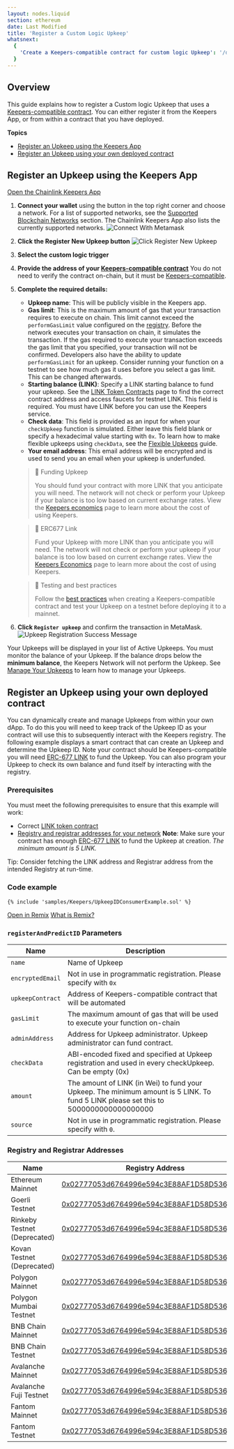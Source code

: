 ```yaml
---
layout: nodes.liquid
section: ethereum
date: Last Modified
title: 'Register a Custom Logic Upkeep'
whatsnext:
  {
    'Create a Keepers-compatible contract for custom logic Upkeep': '/docs/chainlink-keepers/compatible-contracts/',
  }
---
```


## Overview

This guide explains how to register a Custom logic Upkeep that uses a [Keepers-compatible contract](../compatible-contracts). You can either register it from the Keepers App, or from within a contract that you have deployed.

**Topics**
+ [Register an Upkeep using the Keepers App](#register-an-upkeep-using-the-keepers-app)
+ [Register an Upkeep using your own deployed contract](#register-an-upkeep-using-your-own-deployed-contract)

## Register an Upkeep using the Keepers App

<div class="remix-callout">
    <a href="https://keepers.chain.link" >Open the Chainlink Keepers App</a>
</div>

1. **Connect your wallet** using the button in the top right corner and choose a network. For a list of supported networks, see the [Supported Blockchain Networks](../supported-networks) section. The Chainlink Keepers App also lists the currently supported networks.
  ![Connect With Metamask](/images/contract-devs/keeper/keeper-metamask.png)

1. **Click the Register New Upkeep button**
  ![Click Register New Upkeep](/images/contract-devs/keeper/keeper-register.png)

1. **Select the custom logic trigger**

1. **Provide the address of your [Keepers-compatible contract](../compatible-contracts)** You do not need to verify the contract on-chain, but it must be [Keepers-compatible](../compatible-contracts/).

1. **Complete the required details:**

    - **Upkeep name**: This will be publicly visible in the Keepers app.
    - **Gas limit**: This is the maximum amount of gas that your transaction requires to execute on chain. This limit cannot exceed the `performGasLimit` value configured on the [registry](/docs/chainlink-keepers/supported-networks/#configurations). Before the network executes your transaction on chain, it simulates the transaction. If the gas required to execute your transaction exceeds the gas limit that you specified, your transaction will not be confirmed. Developers also have the ability to update `performGasLimit` for an upkeep. Consider running your function on a testnet to see how much gas it uses before you select a gas limit. This can be changed afterwards.
    - **Starting balance (LINK)**: Specify a LINK starting balance to fund your upkeep. See the [LINK Token Contracts](/docs/link-token-contracts/) page to find the correct contract address and access faucets for testnet LINK. This field is required. You must have LINK before you can use the Keepers service.
    - **Check data**: This field is provided as an input for when your `checkUpkeep` function is simulated. Either leave this field blank or specify a hexadecimal value starting with `0x`. To learn how to make flexible upkeeps using `checkData`, see the [Flexible Upkeeps](../flexible-upkeeps) guide.
    - **Your email address**: This email address will be encrypted and is used to send you an email when your upkeep is underfunded.

    > 🚧 Funding Upkeep
    >
    > You should fund your contract with more LINK that you anticipate you will need. The network will not check or perform your Upkeep if your balance is too low based on current exchange rates. View the [Keepers economics](../keeper-economics) page to learn more about the cost of using Keepers.

    > 🚧 ERC677 Link
    >
    > Fund your Upkeep with more LINK than you anticipate you will need. The network will not check or perform your upkeep if your balance is too low based on current exchange rates. View the [Keepers Economics](../keeper-economics) page to learn more about the cost of using Keepers.

    > 🚧 Testing and best practices
    >
    > Follow the [best practices](../compatible-contracts/#best-practices) when creating a Keepers-compatible contract and test your Upkeep on a testnet before deploying it to a mainnet.

1. **Click `Register upkeep`** and confirm the transaction in MetaMask.
    ![Upkeep Registration Success Message](/images/contract-devs/keeper/keeper-registration-submitted.png)

Your Upkeeps will be displayed in your list of Active Upkeeps. You must monitor the balance of your Upkeep. If the balance drops below the **minimum balance**, the Keepers Network will not perform the Upkeep. See [Manage Your Upkeeps](../manage-upkeeps) to learn how to manage your Upkeeps.

## Register an Upkeep using your own deployed contract

You can dynamically create and manage Upkeeps from within your own dApp. To do this you will need to keep track of the Upkeep ID as your contract will use this to subsequently interact with the Keepers registry. The following example displays a smart contract that can create an Upkeep and determine the Upkeep ID. Note your contract should be Keepers-compatible you will need [ERC-677 LINK](../../link-token-contracts/) to fund the Upkeep. You can also program your Upkeep to check its own balance and fund itself by interacting with the registry.


### Prerequisites 

You must meet the following prerequisites to ensure that this example will work:


- Correct [LINK token contract](../../link-token-contracts/)
- [Registry and registrar addresses for your network](#Registry-and-Registrar-Addresses) 
**Note**: Make sure your contract has enough [ERC-677 LINK](../../link-token-contracts/) to fund the Upkeep at creation. _The minimum amount is 5 LINK._

Tip: Consider fetching the LINK address and Registrar address from the intended Registry at run-time.


### Code example


```solidity
{% include 'samples/Keepers/UpkeepIDConsumerExample.sol' %}
```

<div class="remix-callout">
    <a href="https://remix.ethereum.org/#url=https://docs.chain.link/samples/Keepers/UpkeepIDConsumerExample.sol" >Open in Remix</a>
    <a href="/docs/conceptual-overview/#what-is-remix" > What is Remix?</a>
</div>

### `registerAndPredictID` Parameters

| Name                   | Description                                                          |
| ---------------------- | -------------------------------------------------------------------- |
| `name`                 | Name of Upkeep         |
| `encryptedEmail`       | Not in use in programmatic registration. Please specify with `0x`           |
| `upkeepContract`       | Address of Keepers-compatible contract that will be automated           |
| `gasLimit`             | The maximum amount of gas that will be used to execute your function on-chain          |
| `adminAddress`         | Address for Upkeep administrator. Upkeep administrator can fund contract.        |
| `checkData`            | ABI-encoded fixed and specified at Upkeep registration and used in every checkUpkeep. Can be empty (0x)          |
| `amount`               | The amount of LINK (in Wei) to fund your Upkeep. The minimum amount is 5 LINK. To fund 5 LINK please set this to 5000000000000000000       |
| `source`               | Not in use in programmatic registration. Please specify with `0`.           |


### Registry and Registrar Addresses

| Name                               | Registry Address                              | Registrar Address                                       |
| ---------------------------------- | --------------------------------------------- | ------------------------------------------------------- |
| Ethereum Mainnet                   |  [0x02777053d6764996e594c3E88AF1D58D5363a2e6](https://etherscan.io/address/0x02777053d6764996e594c3E88AF1D58D5363a2e6)  | [0xDb8e8e2ccb5C033938736aa89Fe4fa1eDfD15a1d](https://etherscan.io/address/0xDb8e8e2ccb5C033938736aa89Fe4fa1eDfD15a1d) |
| Goerli Testnet                    | [0x02777053d6764996e594c3E88AF1D58D5363a2e6](https://goerli.etherscan.io/address/0x02777053d6764996e594c3E88AF1D58D5363a2e6) | [0x9806cf6fBc89aBF286e8140C42174B94836e36F2](https://goerli.etherscan.io/address/0x9806cf6fBc89aBF286e8140C42174B94836e36F2)|
| Rinkeby Testnet (Deprecated)            | [0x02777053d6764996e594c3E88AF1D58D5363a2e6](https://rinkeby.etherscan.io/address/0x02777053d6764996e594c3E88AF1D58D5363a2e6) | [0xDb8e8e2ccb5C033938736aa89Fe4fa1eDfD15a1d](https://rinkeby.etherscan.io/address/0xDb8e8e2ccb5C033938736aa89Fe4fa1eDfD15a1d)|
| Kovan Testnet (Deprecated)               | [0x02777053d6764996e594c3E88AF1D58D5363a2e6](https://kovan.etherscan.io/address/0x02777053d6764996e594c3E88AF1D58D5363a2e6) | [0xDb8e8e2ccb5C033938736aa89Fe4fa1eDfD15a1d](https://kovan.etherscan.io/address/0xDb8e8e2ccb5C033938736aa89Fe4fa1eDfD15a1d) |
| Polygon Mainnet                    | [0x02777053d6764996e594c3E88AF1D58D5363a2e6](https://polygonscan.com/address/0x02777053d6764996e594c3E88AF1D58D5363a2e6) | [0xDb8e8e2ccb5C033938736aa89Fe4fa1eDfD15a1d](https://polygonscan.com/address/0xDb8e8e2ccb5C033938736aa89Fe4fa1eDfD15a1d) |
| Polygon Mumbai Testnet                    | [0x02777053d6764996e594c3E88AF1D58D5363a2e6](https://mumbai.polygonscan.com/address/0x02777053d6764996e594c3E88AF1D58D5363a2e6) | [0xDb8e8e2ccb5C033938736aa89Fe4fa1eDfD15a1d](https://mumbai.polygonscan.com/address/0xDb8e8e2ccb5C033938736aa89Fe4fa1eDfD15a1d) |
| BNB Chain Mainnet                    | [0x02777053d6764996e594c3E88AF1D58D5363a2e6](https://bscscan.com/address/0x02777053d6764996e594c3E88AF1D58D5363a2e6) | [0xDb8e8e2ccb5C033938736aa89Fe4fa1eDfD15a1d](https://bscscan.com/address/0xDb8e8e2ccb5C033938736aa89Fe4fa1eDfD15a1d) |
| BNB Chain Testnet                    | [0x02777053d6764996e594c3E88AF1D58D5363a2e6](https://testnet.bscscan.com/address/0x02777053d6764996e594c3E88AF1D58D5363a2e6) | [0xDb8e8e2ccb5C033938736aa89Fe4fa1eDfD15a1d](https://testnet.bscscan.com/address/0xDb8e8e2ccb5C033938736aa89Fe4fa1eDfD15a1d) |
| Avalanche Mainnet                 | [0x02777053d6764996e594c3E88AF1D58D5363a2e6](https://snowtrace.io/address/0x02777053d6764996e594c3E88AF1D58D5363a2e6) | [0xDb8e8e2ccb5C033938736aa89Fe4fa1eDfD15a1d](https://snowtrace.io/address/0xDb8e8e2ccb5C033938736aa89Fe4fa1eDfD15a1d) |
| Avalanche Fuji Testnet                 | [0x02777053d6764996e594c3E88AF1D58D5363a2e6](https://testnet.snowtrace.io/address/0x02777053d6764996e594c3E88AF1D58D5363a2e6) | [0xDb8e8e2ccb5C033938736aa89Fe4fa1eDfD15a1d](https://testnet.snowtrace.io/address/0xDb8e8e2ccb5C033938736aa89Fe4fa1eDfD15a1d) |
| Fantom Mainnet                 | [0x02777053d6764996e594c3E88AF1D58D5363a2e6](https://ftmscan.com/address/0x02777053d6764996e594c3E88AF1D58D5363a2e6) | [0xDb8e8e2ccb5C033938736aa89Fe4fa1eDfD15a1d](https://ftmscan.com/address/0xDb8e8e2ccb5C033938736aa89Fe4fa1eDfD15a1d) |
| Fantom Testnet                 | [0x02777053d6764996e594c3E88AF1D58D5363a2e6](https://testnet.ftmscan.com/address/0x02777053d6764996e594c3E88AF1D58D5363a2e6) | [0xDb8e8e2ccb5C033938736aa89Fe4fa1eDfD15a1d](https://testnet.ftmscan.com/address/0xDb8e8e2ccb5C033938736aa89Fe4fa1eDfD15a1d) |
